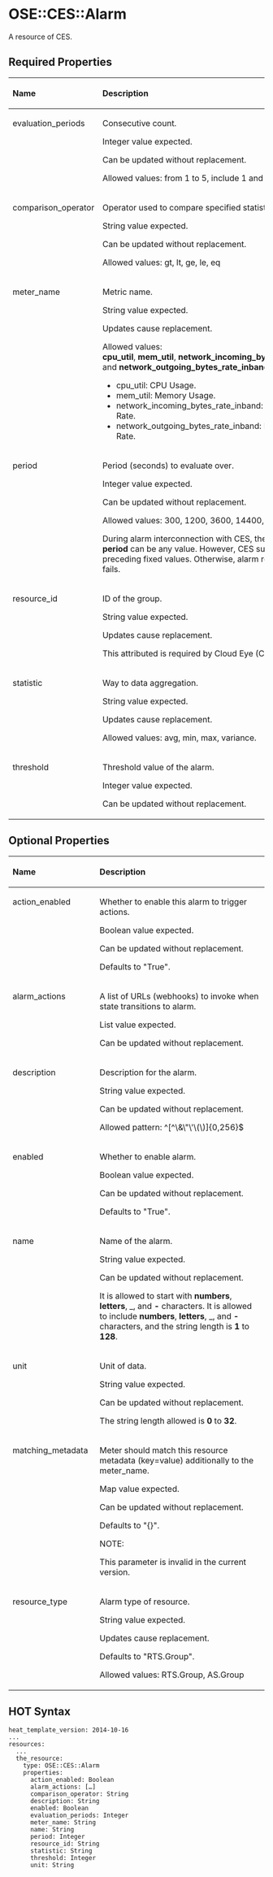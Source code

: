# OSE::CES::Alarm<a name="EN-US_TOPIC_0088407210"></a>

A resource of CES.

## Required Properties<a name="section592819537234"></a>

<a name="table11176132172417"></a>
<table><thead align="left"><tr id="row1297193119406"><th class="cellrowborder" valign="top" width="34%" id="mcps1.1.3.1.1"><p id="p1517653222410"><a name="p1517653222410"></a><a name="p1517653222410"></a><strong id="b18279326173414"><a name="b18279326173414"></a><a name="b18279326173414"></a>Name</strong></p>
</th>
<th class="cellrowborder" valign="top" width="66%" id="mcps1.1.3.1.2"><p id="p151766320246"><a name="p151766320246"></a><a name="p151766320246"></a><strong id="b142809266340"><a name="b142809266340"></a><a name="b142809266340"></a>Description</strong></p>
</th>
</tr>
</thead>
<tbody><tr id="row89713315407"><td class="cellrowborder" valign="top" width="34%" headers="mcps1.1.3.1.1 "><p id="p12176432192417"><a name="p12176432192417"></a><a name="p12176432192417"></a>evaluation_periods</p>
</td>
<td class="cellrowborder" valign="top" width="66%" headers="mcps1.1.3.1.2 "><p id="p60662241"><a name="p60662241"></a><a name="p60662241"></a>Consecutive count.</p>
<p id="p9089262"><a name="p9089262"></a><a name="p9089262"></a>Integer value expected.</p>
<p id="p14694501"><a name="p14694501"></a><a name="p14694501"></a>Can be updated without replacement.</p>
<p id="p65141645"><a name="p65141645"></a><a name="p65141645"></a>Allowed values: from 1 to 5, include 1 and 5.</p>
</td>
</tr>
<tr id="row1297143119401"><td class="cellrowborder" valign="top" width="34%" headers="mcps1.1.3.1.1 "><p id="p351491416256"><a name="p351491416256"></a><a name="p351491416256"></a>comparison_operator</p>
</td>
<td class="cellrowborder" valign="top" width="66%" headers="mcps1.1.3.1.2 "><p id="p41981888"><a name="p41981888"></a><a name="p41981888"></a>Operator used to compare specified statistic with threshold.</p>
<p id="p42292677"><a name="p42292677"></a><a name="p42292677"></a>String value expected.</p>
<p id="p45089776"><a name="p45089776"></a><a name="p45089776"></a>Can be updated without replacement.</p>
<p id="p3154802"><a name="p3154802"></a><a name="p3154802"></a>Allowed values: gt, lt, ge, le, eq</p>
</td>
</tr>
<tr id="row29793114405"><td class="cellrowborder" valign="top" width="34%" headers="mcps1.1.3.1.1 "><p id="p9176332142416"><a name="p9176332142416"></a><a name="p9176332142416"></a>meter_name</p>
</td>
<td class="cellrowborder" valign="top" width="66%" headers="mcps1.1.3.1.2 "><p id="p54212391"><a name="p54212391"></a><a name="p54212391"></a>Metric name.</p>
<p id="p18149477"><a name="p18149477"></a><a name="p18149477"></a>String value expected.</p>
<p id="p29127565"><a name="p29127565"></a><a name="p29127565"></a>Updates cause replacement.</p>
<p id="p60821498"><a name="p60821498"></a><a name="p60821498"></a>Allowed values: <strong id="b41121115175322"><a name="b41121115175322"></a><a name="b41121115175322"></a>cpu_util</strong>,&nbsp;<strong id="b34545722175322"><a name="b34545722175322"></a><a name="b34545722175322"></a>mem_util</strong>,&nbsp;<strong id="b42476042175322"><a name="b42476042175322"></a><a name="b42476042175322"></a>network_incoming_bytes_rate_inband</strong>, and&nbsp;<strong id="b28503563175333"><a name="b28503563175333"></a><a name="b28503563175333"></a>network_outgoing_bytes_rate_inband</strong>.</p>
<a name="ul5659154410359"></a><a name="ul5659154410359"></a><ul id="ul5659154410359"><li>cpu_util: CPU Usage.</li><li>mem_util: Memory Usage.</li><li>network_incoming_bytes_rate_inband: Inband Incoming Rate.</li><li>network_outgoing_bytes_rate_inband: Inband Outgoing Rate.</li></ul>
</td>
</tr>
<tr id="row497103164019"><td class="cellrowborder" valign="top" width="34%" headers="mcps1.1.3.1.1 "><p id="p8176183222415"><a name="p8176183222415"></a><a name="p8176183222415"></a>period</p>
</td>
<td class="cellrowborder" valign="top" width="66%" headers="mcps1.1.3.1.2 "><p id="p53490308"><a name="p53490308"></a><a name="p53490308"></a>Period (seconds) to evaluate over.</p>
<p id="p11650730"><a name="p11650730"></a><a name="p11650730"></a>Integer value expected.</p>
<p id="p37747707"><a name="p37747707"></a><a name="p37747707"></a>Can be updated without replacement.</p>
<p id="p4185050"><a name="p4185050"></a><a name="p4185050"></a>Allowed values: 300, 1200, 3600, 14400, 86400</p>
<p id="p37665455"><a name="p37665455"></a><a name="p37665455"></a>During alarm interconnection with CES, the native attribute <strong id="b11693912131617"><a name="b11693912131617"></a><a name="b11693912131617"></a>period</strong> can be any value. However, CES supports only the preceding fixed values. Otherwise, alarm resource creation fails.</p>
</td>
</tr>
<tr id="row10971431164011"><td class="cellrowborder" valign="top" width="34%" headers="mcps1.1.3.1.1 "><p id="p18176432152413"><a name="p18176432152413"></a><a name="p18176432152413"></a>resource_id</p>
</td>
<td class="cellrowborder" valign="top" width="66%" headers="mcps1.1.3.1.2 "><p id="p31003015"><a name="p31003015"></a><a name="p31003015"></a>ID of the group.</p>
<p id="p10591684"><a name="p10591684"></a><a name="p10591684"></a>String value expected.</p>
<p id="p28216300"><a name="p28216300"></a><a name="p28216300"></a>Updates cause replacement.</p>
<p id="p52620110"><a name="p52620110"></a><a name="p52620110"></a>This attributed is required by Cloud Eye (CES) for filtering.</p>
</td>
</tr>
<tr id="row1897631124018"><td class="cellrowborder" valign="top" width="34%" headers="mcps1.1.3.1.1 "><p id="p51761732162417"><a name="p51761732162417"></a><a name="p51761732162417"></a>statistic</p>
</td>
<td class="cellrowborder" valign="top" width="66%" headers="mcps1.1.3.1.2 "><p id="p34370545"><a name="p34370545"></a><a name="p34370545"></a>Way to data aggregation.</p>
<p id="p40899451"><a name="p40899451"></a><a name="p40899451"></a>String value expected.</p>
<p id="p32550740"><a name="p32550740"></a><a name="p32550740"></a>Updates cause replacement.</p>
<p id="p24521205"><a name="p24521205"></a><a name="p24521205"></a>Allowed values: avg, min, max, variance.</p>
</td>
</tr>
<tr id="row129733111409"><td class="cellrowborder" valign="top" width="34%" headers="mcps1.1.3.1.1 "><p id="p717683215242"><a name="p717683215242"></a><a name="p717683215242"></a>threshold</p>
</td>
<td class="cellrowborder" valign="top" width="66%" headers="mcps1.1.3.1.2 "><p id="p40060571"><a name="p40060571"></a><a name="p40060571"></a>Threshold value of the alarm.</p>
<p id="p25000827"><a name="p25000827"></a><a name="p25000827"></a>Integer value expected.</p>
<p id="p23680855"><a name="p23680855"></a><a name="p23680855"></a>Can be updated without replacement.</p>
</td>
</tr>
</tbody>
</table>

## Optional Properties<a name="section59341120245"></a>

<a name="table2915320172717"></a>
<table><thead align="left"><tr id="row8406399439"><th class="cellrowborder" valign="top" width="34%" id="mcps1.1.3.1.1"><p id="p0916520132710"><a name="p0916520132710"></a><a name="p0916520132710"></a><strong id="b13221152412434"><a name="b13221152412434"></a><a name="b13221152412434"></a>Name</strong></p>
</th>
<th class="cellrowborder" valign="top" width="66%" id="mcps1.1.3.1.2"><p id="p89161720172714"><a name="p89161720172714"></a><a name="p89161720172714"></a><strong id="b2222162412432"><a name="b2222162412432"></a><a name="b2222162412432"></a>Description</strong></p>
</th>
</tr>
</thead>
<tbody><tr id="row19406796437"><td class="cellrowborder" valign="top" width="34%" headers="mcps1.1.3.1.1 "><p id="p18916182002715"><a name="p18916182002715"></a><a name="p18916182002715"></a>action_enabled</p>
</td>
<td class="cellrowborder" valign="top" width="66%" headers="mcps1.1.3.1.2 "><p id="p50487104"><a name="p50487104"></a><a name="p50487104"></a>Whether to enable this alarm to trigger actions.</p>
<p id="p51730756"><a name="p51730756"></a><a name="p51730756"></a>Boolean value expected.</p>
<p id="p62923625"><a name="p62923625"></a><a name="p62923625"></a>Can be updated without replacement.</p>
<p id="p29441721"><a name="p29441721"></a><a name="p29441721"></a>Defaults to "True".</p>
</td>
</tr>
<tr id="row164061984314"><td class="cellrowborder" valign="top" width="34%" headers="mcps1.1.3.1.1 "><p id="p591692002711"><a name="p591692002711"></a><a name="p591692002711"></a>alarm_actions</p>
</td>
<td class="cellrowborder" valign="top" width="66%" headers="mcps1.1.3.1.2 "><p id="p35969186"><a name="p35969186"></a><a name="p35969186"></a>A list of URLs (webhooks) to invoke when state transitions to alarm.</p>
<p id="p55287222"><a name="p55287222"></a><a name="p55287222"></a>List value expected.</p>
<p id="p27822952"><a name="p27822952"></a><a name="p27822952"></a>Can be updated without replacement.</p>
</td>
</tr>
<tr id="row11406109184315"><td class="cellrowborder" valign="top" width="34%" headers="mcps1.1.3.1.1 "><p id="p19916020182714"><a name="p19916020182714"></a><a name="p19916020182714"></a>description</p>
</td>
<td class="cellrowborder" valign="top" width="66%" headers="mcps1.1.3.1.2 "><p id="p39066610"><a name="p39066610"></a><a name="p39066610"></a>Description for the alarm.</p>
<p id="p16055172"><a name="p16055172"></a><a name="p16055172"></a>String value expected.</p>
<p id="p10278824"><a name="p10278824"></a><a name="p10278824"></a>Can be updated without replacement.</p>
<p id="p25400560"><a name="p25400560"></a><a name="p25400560"></a>Allowed pattern: ^[^\&amp;\"\'\(\)]{0,256}$</p>
</td>
</tr>
<tr id="row144062915439"><td class="cellrowborder" valign="top" width="34%" headers="mcps1.1.3.1.1 "><p id="p1791617204278"><a name="p1791617204278"></a><a name="p1791617204278"></a>enabled</p>
</td>
<td class="cellrowborder" valign="top" width="66%" headers="mcps1.1.3.1.2 "><p id="p44179476"><a name="p44179476"></a><a name="p44179476"></a>Whether to enable alarm.</p>
<p id="p62070971"><a name="p62070971"></a><a name="p62070971"></a>Boolean value expected.</p>
<p id="p21767833"><a name="p21767833"></a><a name="p21767833"></a>Can be updated without replacement.</p>
<p id="p61692775"><a name="p61692775"></a><a name="p61692775"></a>Defaults to "True".</p>
</td>
</tr>
<tr id="row74061697436"><td class="cellrowborder" valign="top" width="34%" headers="mcps1.1.3.1.1 "><p id="p1491616200279"><a name="p1491616200279"></a><a name="p1491616200279"></a>name</p>
</td>
<td class="cellrowborder" valign="top" width="66%" headers="mcps1.1.3.1.2 "><p id="p31058912"><a name="p31058912"></a><a name="p31058912"></a>Name of the alarm.</p>
<p id="p11094757"><a name="p11094757"></a><a name="p11094757"></a>String value expected.</p>
<p id="p32743949"><a name="p32743949"></a><a name="p32743949"></a>Can be updated without replacement.</p>
<p id="p8478854143419"><a name="p8478854143419"></a><a name="p8478854143419"></a>It is allowed to start with <strong id="b1279613252309"><a name="b1279613252309"></a><a name="b1279613252309"></a>numbers</strong>, <strong id="b107201029113015"><a name="b107201029113015"></a><a name="b107201029113015"></a>letters</strong>, _, and <strong id="b9809184113309"><a name="b9809184113309"></a><a name="b9809184113309"></a>-</strong> characters. It is allowed to include <strong id="b22921519153119"><a name="b22921519153119"></a><a name="b22921519153119"></a>numbers</strong>, <strong id="b929441919312"><a name="b929441919312"></a><a name="b929441919312"></a>letters</strong>, _, and <strong id="b5295111983114"><a name="b5295111983114"></a><a name="b5295111983114"></a>-</strong> characters, and the string length is <strong id="b547314383115"><a name="b547314383115"></a><a name="b547314383115"></a>1</strong> to <strong id="b20155827173610"><a name="b20155827173610"></a><a name="b20155827173610"></a>128</strong>.</p>
</td>
</tr>
<tr id="row144067974314"><td class="cellrowborder" valign="top" width="34%" headers="mcps1.1.3.1.1 "><p id="p119161520172710"><a name="p119161520172710"></a><a name="p119161520172710"></a>unit</p>
</td>
<td class="cellrowborder" valign="top" width="66%" headers="mcps1.1.3.1.2 "><p id="p46692626"><a name="p46692626"></a><a name="p46692626"></a>Unit of data.</p>
<p id="p17580453"><a name="p17580453"></a><a name="p17580453"></a>String value expected.</p>
<p id="p24006353"><a name="p24006353"></a><a name="p24006353"></a>Can be updated without replacement.</p>
<p id="p14730592"><a name="p14730592"></a><a name="p14730592"></a>The string length allowed is <strong id="b1384341333711"><a name="b1384341333711"></a><a name="b1384341333711"></a>0</strong> to<strong id="b1284301313713"><a name="b1284301313713"></a><a name="b1284301313713"></a> 32</strong>.</p>
</td>
</tr>
<tr id="row6407090432"><td class="cellrowborder" valign="top" width="34%" headers="mcps1.1.3.1.1 "><p id="p691612032720"><a name="p691612032720"></a><a name="p691612032720"></a>matching_metadata</p>
</td>
<td class="cellrowborder" valign="top" width="66%" headers="mcps1.1.3.1.2 "><p id="p52327279"><a name="p52327279"></a><a name="p52327279"></a>Meter should match this resource metadata (key=value) additionally to the meter_name.</p>
<p id="p1183466"><a name="p1183466"></a><a name="p1183466"></a>Map value expected.</p>
<p id="p10651195"><a name="p10651195"></a><a name="p10651195"></a>Can be updated without replacement.</p>
<p id="p28751891"><a name="p28751891"></a><a name="p28751891"></a>Defaults to "{}".</p>
<div class="note" id="note12463867175416"><a name="note12463867175416"></a><a name="note12463867175416"></a><span class="notetitle"> NOTE: </span><div class="notebody"><p id="p47201796"><a name="p47201796"></a><a name="p47201796"></a>This parameter is invalid in the current version.</p>
</div></div>
</td>
</tr>
<tr id="row176281620204511"><td class="cellrowborder" valign="top" width="34%" headers="mcps1.1.3.1.1 "><p id="p11628152018459"><a name="p11628152018459"></a><a name="p11628152018459"></a>resource_type</p>
</td>
<td class="cellrowborder" valign="top" width="66%" headers="mcps1.1.3.1.2 "><p id="p3245502814496"><a name="p3245502814496"></a><a name="p3245502814496"></a>Alarm type of resource.</p>
<p id="p2365980314496"><a name="p2365980314496"></a><a name="p2365980314496"></a>String value expected.</p>
<p id="p1161164014496"><a name="p1161164014496"></a><a name="p1161164014496"></a>Updates cause replacement.</p>
<p id="p3739590014496"><a name="p3739590014496"></a><a name="p3739590014496"></a>Defaults to "RTS.Group".</p>
<p id="p101878414496"><a name="p101878414496"></a><a name="p101878414496"></a>Allowed values: RTS.Group, AS.Group</p>
</td>
</tr>
</tbody>
</table>

## HOT Syntax<a name="section978010136243"></a>

```
heat_template_version: 2014-10-16
...
resources:
  ...
  the_resource:
    type: OSE::CES::Alarm
    properties:
      action_enabled: Boolean
      alarm_actions: […]
      comparison_operator: String
      description: String
      enabled: Boolean
      evaluation_periods: Integer
      meter_name: String
      name: String
      period: Integer
      resource_id: String
      statistic: String
      threshold: Integer
      unit: String
```

